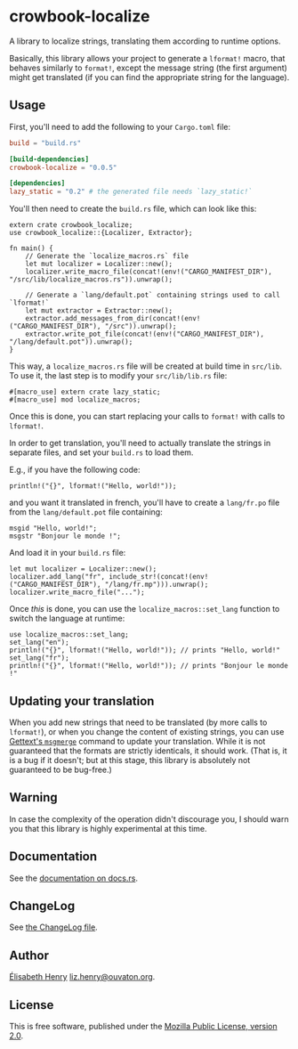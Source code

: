 # crowbook-localize

A library to localize strings, translating them according to runtime options.

Basically, this library allows your project to generate a `lformat!` macro, that behaves
similarly to `format!`, except the message string (the first argument) might get translated
(if you can find the appropriate string for the language).

## Usage

First, you'll need to add the following to your `Cargo.toml` file:

```toml
build = "build.rs"

[build-dependencies]
crowbook-localize = "0.0.5"

[dependencies]
lazy_static = "0.2" # the generated file needs `lazy_static!`
```

You'll then need to create the `build.rs` file, which can look like this:

```rust,ignore
extern crate crowbook_localize;
use crowbook_localize::{Localizer, Extractor};

fn main() {
    // Generate the `localize_macros.rs` file
    let mut localizer = Localizer::new();
    localizer.write_macro_file(concat!(env!("CARGO_MANIFEST_DIR"), "/src/lib/localize_macros.rs")).unwrap();

    // Generate a `lang/default.pot` containing strings used to call `lformat!`
    let mut extractor = Extractor::new();
    extractor.add_messages_from_dir(concat!(env!("CARGO_MANIFEST_DIR"), "/src")).unwrap();
    extractor.write_pot_file(concat!(env!("CARGO_MANIFEST_DIR"), "/lang/default.pot")).unwrap();
}
```

This way, a `localize_macros.rs` file will be created at build time in `src/lib`.
To use it, the last step is to modify your `src/lib/lib.rs` file:

```rust,ignore
#[macro_use] extern crate lazy_static;
#[macro_use] mod localize_macros;
```

Once this is done, you can start replacing your calls to `format!` with calls to `lformat!`.

In order to get translation, you'll need to actually translate the strings in separate
files, and set your `build.rs` to load them.

E.g., if you have the following code:

```rust,ignore
println!("{}", lformat!("Hello, world!"));
```
and you want it translated in french, you'll have to create a `lang/fr.po` file
from the `lang/default.pot` file containing:

```text
msgid "Hello, world!";
msgstr "Bonjour le monde !";
```

And load it in your `build.rs` file:

```rust,ignore
let mut localizer = Localizer::new();
localizer.add_lang("fr", include_str!(concat!(env!("CARGO_MANIFEST_DIR"), "/lang/fr.mp"))).unwrap();
localizer.write_macro_file("...");
```

Once *this* is done, you can use the `localize_macros::set_lang` function
to switch the language at runtime:

```rust,ignore
use localize_macros::set_lang;
set_lang("en");
println!("{}", lformat!("Hello, world!")); // prints "Hello, world!"
set_lang("fr");
println!("{}", lformat!("Hello, world!")); // prints "Bonjour le monde !"
```

## Updating your translation

When you add new strings that need to be translated (by more calls to `lformat!`),
or when you change the content of existing strings, you can use [Gettext's `msgmerge`](https://www.gnu.org/software/gettext/manual/html_node/msgmerge-Invocation.html)
command to update your translation. While it is not guaranteed that the formats are
strictly identicals, it should work. (That is, it is a bug if it doesn't; but at this
stage, this library is absolutely not guaranteed to be bug-free.)

## Warning

In case the complexity of the operation didn't discourage you, I should warn you
that this library is highly experimental at this time.

## Documentation ##

See the
[documentation on docs.rs](https://docs.rs/crowbook-localize).

## ChangeLog ##

See [the ChangeLog file](ChangeLog.md).

## Author ##

[Élisabeth Henry](http://lise-henry.github.io/) <liz.henry@ouvaton.org>. 

## License ##

This is free software, published under the [Mozilla Public License,
version 2.0](https://www.mozilla.org/en-US/MPL/2.0/).


